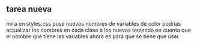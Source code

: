## tarea nueva 
mira en styles.css puse nuevos nombres de  variables de color podrias actualizar los nombres  en cada clase a los nuevos teniendo en cuenta que el nombre que tiene las variables ahora es para que se tiene que usar. 